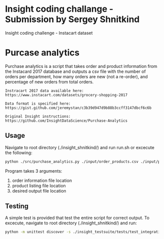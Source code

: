 # Insight coding challange - Submission by Sergey Shnitkind
Insight coding challenge - Instacart dataset

# Purcase analytics

Purchase analytics is a script that takes order and product information from the Instacard 2017 database 
and outputs a csv file with the number of orders per department, how many orders are new (not a re-order), 
and percentage of new orders from total orders.

    Instracart 2017 data available here:
    https://www.instacart.com/datasets/grocery-shopping-2017
    
    Data format is specified here:
    https://gist.github.com/jeremystan/c3b39d947d9b88b3ccff3147dbcf6c6b
    
    Original Insight instructions:
    https://github.com/InsightDataScience/Purchase-Analytics  

## Usage
Navigate to root directory (./insight_shnitkind/) and run run.sh or excecute the following:
```bash
python ./src/purchase_analytics.py ./input/order_products.csv ./input/products.csv ./output/report.csv
```

Program takes 3 arguments:
1. order information file location
2. product listing file location
3. desired output file location

## Testing
A simple test is provided that test the entire script for correct output. To excecute, navigate to root directory (./insight_shnitkind/) and run:
```bash
python -m unittest discover -s ./insight_testsuite/tests/test_integration_1/
```